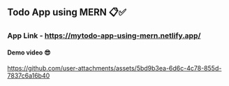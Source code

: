 ## Todo App using MERN 📋✅

### App Link - https://mytodo-app-using-mern.netlify.app/

#### Demo video 😎

https://github.com/user-attachments/assets/5bd9b3ea-6d6c-4c78-855d-7837c6a16b40
